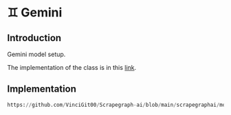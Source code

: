 # ♊︎ Gemini

## Introduction
Gemini model setup.

The implementation of the class is in this [link](https://github.com/VinciGit00/Scrapegraph-ai/blob/main/scrapegraphai/models/gemini.py).

## Implementation
```python reference title="Gemini"
https://github.com/VinciGit00/Scrapegraph-ai/blob/main/scrapegraphai/models/gemini.py
```
